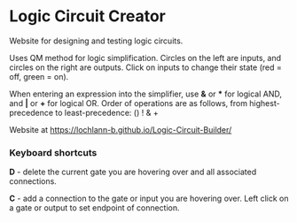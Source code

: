 # Logic Circuit Creator
Website for designing and testing logic circuits.

Uses QM method for logic simplification. Circles on the left are inputs, and circles on the right are outputs. Click on inputs to change their state (red = off, green = on).

When entering an expression into the simplifier, use **&** or **\*** for logical AND, and **|** or **+** for logical OR.
Order of operations are as follows, from highest-precedence to least-precedence: () ! & +

Website at https://lochlann-b.github.io/Logic-Circuit-Builder/

### Keyboard shortcuts
**D** - delete the current gate you are hovering over and all associated connections.

**C** - add a connection to the gate or input you are hovering over. Left click on a gate or output to set endpoint of connection.
